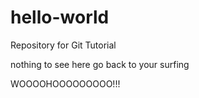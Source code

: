 # hello-world
Repository for Git Tutorial

nothing to see here go back to your surfing

WOOOOHOOOOOOOOO!!!

